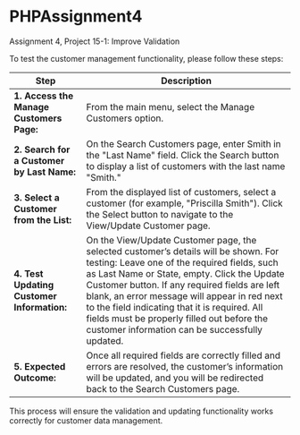 # PHPAssignment4


Assignment 4, Project 15-1: Improve Validation

To test the customer management functionality, please follow these steps:

| Step | Description |
|------|-------------|
| **1. Access the Manage Customers Page:** | From the main menu, select the Manage Customers option. |
| **2. Search for a Customer by Last Name:** | On the Search Customers page, enter Smith in the "Last Name" field. Click the Search button to display a list of customers with the last name "Smith." |
| **3. Select a Customer from the List:** | From the displayed list of customers, select a customer (for example, "Priscilla Smith"). Click the Select button to navigate to the View/Update Customer page. |
| **4. Test Updating Customer Information:** | On the View/Update Customer page, the selected customer’s details will be shown. For testing: Leave one of the required fields, such as Last Name or State, empty. Click the Update Customer button. If any required fields are left blank, an error message will appear in red next to the field indicating that it is required. All fields must be properly filled out before the customer information can be successfully updated. |
| **5. Expected Outcome:** | Once all required fields are correctly filled and errors are resolved, the customer’s information will be updated, and you will be redirected back to the Search Customers page. |

This process will ensure the validation and updating functionality works correctly for customer data management.
